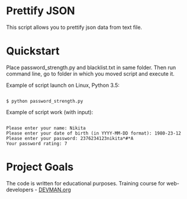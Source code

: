 # Prettify JSON

This script allows you to prettify json data from text file.

# Quickstart

Place password_strength.py and blacklist.txt in same folder. Then run command line, go to folder in which you moved script and execute it.

Example of script launch on Linux, Python 3.5:

```#!bash

$ python password_strength.py

```

Example of script work (with input):

```#!bash

Please enter your name: Nikita
Please enter your date of birth (in YYYY-MM-DD format): 1980-23-12
Please enter your password: 2376234123nikita*#*A
Your password rating: 7

```

# Project Goals

The code is written for educational purposes. Training course for web-developers - [DEVMAN.org](https://devman.org)
